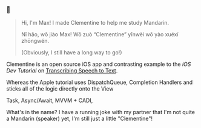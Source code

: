 ### 🍊



> Hi, I'm Max! I made Clementine to help me study Mandarin. 
>
> Nǐ hǎo, wǒ jiào Max! Wǒ zuò “Clementine” yīnwèi wǒ yào xuéxí zhōngwén. 
>
> (Obviously, I still have a long way to go!)



Clementine is an open source iOS app and contrasting example to the *iOS Dev Tutorial* on [Transcribing Speech to Text](https://developer.apple.com/tutorials/app-dev-training/transcribing-speech-to-text).

Whereas the Apple tutorial uses DispatchQueue, Completion Handlers and sticks all of the logic directly onto the View 



Task, Async/Await, MVVM + CADI, 



What's in the name? I have a running joke with my partner that I'm not quite a Mandarin (speaker) yet, I'm still just a little "Clementine"!
